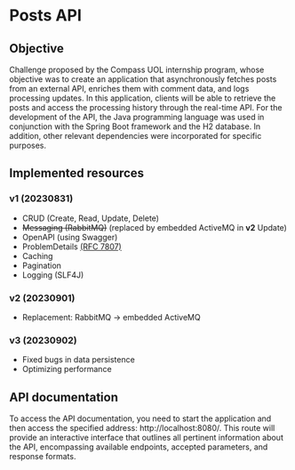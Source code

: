 # Posts API
## Objective
Challenge proposed by the Compass UOL internship program, whose objective was to create an application that asynchronously fetches posts from an external API, enriches them with comment data, and logs processing updates. In this application, clients will be able to retrieve the posts and access the processing history through the real-time API. For the development of the API, the Java programming language was used in conjunction with the Spring Boot framework and the H2 database. In addition, other relevant dependencies were incorporated for specific purposes.

## Implemented resources
### v1 (20230831)
* CRUD (Create, Read, Update, Delete)
* ~~Messaging (RabbitMQ)~~ (replaced by embedded ActiveMQ in **v2** Update)
* OpenAPI (using Swagger)
* ProblemDetails [(RFC 7807)](https://datatracker.ietf.org/doc/html/rfc7807)
* Caching
* Pagination
* Logging (SLF4J)

### v2 (20230901)
* Replacement: RabbitMQ -> embedded ActiveMQ

### v3 (20230902)
* Fixed bugs in data persistence
* Optimizing performance

## API documentation
To access the API documentation, you need to start the application and then access the specified address: http://localhost:8080/. This route will provide an interactive interface that outlines all pertinent information about the API, encompassing available endpoints, accepted parameters, and response formats.
